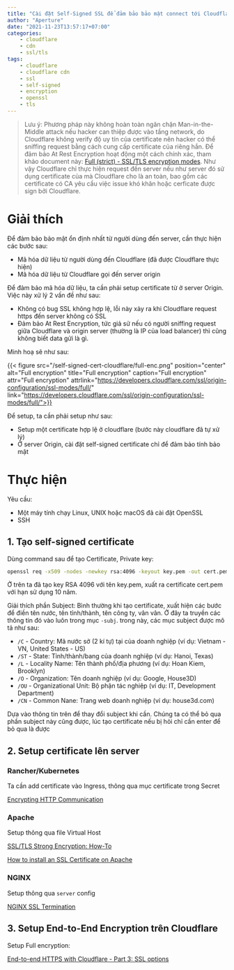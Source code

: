```yaml
---
title: "Cài đặt Self-Signed SSL để đảm bảo bảo mật connect tới Cloudflare"
author: "Aperture"
date: "2021-11-23T13:57:17+07:00"
categories:
    - cloudflare
    - cdn
    - ssl/tls
tags:
    - cloudflare
    - cloudflare cdn
    - ssl
    - self-signed
    - encryption
    - openssl
    - tls
---
```


> Lưu ý: Phương pháp này không hoàn toàn ngăn chặn Man-in-the-Middle attack nếu hacker can thiệp được vào tầng network, do Cloudflare không verify độ uy tín của certificate nên hacker có thể sniffing request bằng cách cung cấp certificate của riêng hắn. Để đảm bảo At Rest Encryption hoạt động một cách chính xác, tham khảo document này: [Full (strict) - SSL/TLS encryption modes](https://developers.cloudflare.com/ssl/origin-configuration/ssl-modes/full-strict/). Như vậy Cloudflare chỉ thực hiện request đến server nếu như server đó sử dụng certificate của mà Cloudflare cho là an toàn, bao gồm các certificate có CA yêu cầu việc issue khó khăn hoặc cerficate được sign bởi Cloudflare.

# Giải thích

Để đảm bảo bảo mật ổn định nhất từ người dùng đến server, cần thực hiện các bước sau:

  * Mã hóa dữ liệu từ người dùng đến Cloudflare (đã được Cloudflare thực hiện)
  * Mã hóa dữ liệu từ Cloudflare gọi đến server origin

Để đảm bảo mã hóa dữ liệu, ta cần phải setup certificate từ ở server Origin. Việc này xử lý 2 vấn đề như sau:
  - Không có bug SSL không hợp lệ, lỗi này xảy ra khi Cloudflare request https đến server không có SSL
  - Đảm bảo At Rest Encryption, tức giả sử nếu có người sniffing request giữa Cloudflare và origin server (thường là IP của load balancer) thì cũng không biết data gửi là gì.

Minh hoạ sẽ như sau:

{{< figure 
    src="/self-signed-cert-cloudflare/full-enc.png"
    position="center"
    alt="Full encryption"
    title="Full encryption"
    caption="Full encryption"
    attr="Full encryption"
    attrlink="https://developers.cloudflare.com/ssl/origin-configuration/ssl-modes/full/"
    link="https://developers.cloudflare.com/ssl/origin-configuration/ssl-modes/full/">}}

Để setup, ta cần phải setup như sau:
  * Setup một certificate hợp lệ ở cloudflare (bước này cloudflare đã tự xử lý)
  * Ở server Origin, cài đặt self-signed certificate chỉ để đảm bảo tính bảo mật

# Thực hiện

Yêu cầu:
  * Một máy tính chạy Linux, UNIX hoặc macOS đã cài đặt OpenSSL
  * SSH 

## 1. Tạo self-signed certificate

Dùng command sau để tạo Certificate, Private key:

```bash
openssl req -x509 -nodes -newkey rsa:4096 -keyout key.pem -out cert.pem -days 3650 -subj "/C=VN/ST=Hanoi/L=Thanh Xuan/O=House3D LLC/OU=IT/CN=house3d.com"
```

Ở trên ta đã tạo key RSA 4096 với tên key.pem, xuất ra certificate cert.pem với hạn sử dụng 10 năm.

Giải thích phần Subject: Bình thường khi tạo certificate, xuất hiện các bước để điền tên nước, tên tỉnh/thành, tên công ty, vân vân. Ở đây ta truyền các thông tin đó vào luôn trong mục `-subj`. trong này, các mục subject được mô tả như sau:
  * `/C` - Country: Mã nước sở (2 kí tự) tại của doanh nghiệp (ví dụ: Vietnam - VN, United States - US)
  * `/ST` - State: Tỉnh/thành/bang của doanh nghiệp (ví dụ: Hanoi, Texas)
  * `/L` - Locality Name: Tên thành phố/địa phương (ví dụ: Hoan Kiem, Brooklyn)
  * `/O` - Organization: Tên doanh nghiệp (ví dụ: Google, House3D)
  * `/OU` - Organizational Unit: Bộ phận tác nghiệp (ví dụ: IT, Development Department)
  * `/CN` - Common Nane: Trang web doanh nghiệp (ví dụ: house3d.com)

Dựa vào thông tin trên để thay đổi subject khi cần. Chúng ta có thể bỏ qua phần subject này cũng được, lúc tạo certificate nếu bị hỏi chỉ cần enter để bỏ qua là được

## 2. Setup certificate lên server

### Rancher/Kubernetes

Ta cần add certificate vào Ingress, thông qua mục certificate trong Secret

[Encrypting HTTP Communication](https://rancher.com/docs/rancher/v2.5/en/k8s-in-rancher/certificates/)

### Apache

Setup thông qua file Virtual Host

[SSL/TLS Strong Encryption: How-To](https://httpd.apache.org/docs/2.4/ssl/ssl_howto.html)

[How to install an SSL Certificate on Apache](https://www.ssls.com/knowledgebase/how-to-install-an-ssl-certificate-on-apache/)

### NGINX

Setup thông qua `server` config

[NGINX SSL Termination](https://docs.nginx.com/nginx/admin-guide/security-controls/terminating-ssl-http/)

## 3. Setup End-to-End Encryption trên Cloudflare

Setup Full encryption:

[End-to-end HTTPS with Cloudflare - Part 3: SSL options](https://support.cloudflare.com/hc/en-us/articles/200170416-End-to-end-HTTPS-with-Cloudflare-Part-3-SSL-options#h_845b3d60-9a03-4db0-8de6-20edc5b11057)